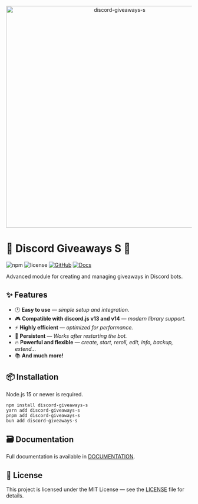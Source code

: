 <p align="center">
  <a title="discord-giveaways-s" href="https://www.npmjs.com/package/discord-giveaways-s" target="_blank">
    <img src="https://media.discordapp.net/attachments/1301409004248891443/1384015200310788157/discord-giveaways-s.png?ex=6866a4d9&is=68655359&hm=a04e8565f79dcf1cec45a61af4a1cf58de532799d09ccb183328d0b949bd00b2&=&format=webp&quality=lossless" width="600" alt="discord-giveaways-s" />
  </a>
</p>

# 🎁 Discord Giveaways S 🎁

![npm](https://img.shields.io/npm/v/discord-giveaways-s)
![license](https://img.shields.io/npm/l/discord-giveaways-s)
[![GitHub](https://img.shields.io/badge/GitHub-View-blue?logo=github)](https://github.com/DBM-POLSKA/discord-giveaways-s)
[![Docs](https://img.shields.io/badge/Documentation-View-blue)](https://github.com/DBM-POLSKA/discord-giveaways-s/blob/main/DOCUMENTATION.md)

Advanced module for creating and managing giveaways in Discord bots.

## ✨ Features

- 🕐 **Easy to use** — _simple setup and integration._
- 🎮 **Compatible with discord.js v13 and v14** — _modern library support._
- ⚡ **Highly efficient** — _optimized for performance._
- 🔄 **Persistent** — _Works after restarting the bot._
- 🔥 **Powerful and flexible** — _create, start, reroll, edit, info, backup, extend..._
- 📚 **And much more!**

## 📦 Installation

Node.js 15 or newer is required.

```
npm install discord-giveaways-s
yarn add discord-giveaways-s
pnpm add discord-giveaways-s
bun add discord-giveaways-s
```

## 🗃️ Documentation

Full documentation is available in [DOCUMENTATION](https://github.com/DBM-POLSKA/discord-giveaways-s/blob/main/DOCUMENTATION.md).

## 📝 License

This project is licensed under the MIT License — see the [LICENSE](https://github.com/DBM-POLSKA/discord-giveaways-s/blob/main/LICENSE) file for details.
